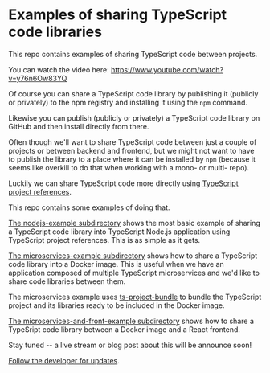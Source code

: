 # Examples of sharing TypeScript code libraries

This repo contains examples of sharing TypeScript code between projects.

You can watch the video here: https://www.youtube.com/watch?v=y76n6Ow83YQ

Of course you can share a TypeScript code library by publishing it (publicly or privately) to the npm registry and installing it using the `npm` command.

Likewise you can publish (publicly or privately) a TypeScript code library on GitHub and then install directly from there.

Often though we'll want to share TypeScript code between just a couple of projects or between backend and frontend, but we might not want to have to publish the library to a place where it can be installed by `npm` (because it seems like overkill to do that when working with a mono- or multi- repo).

Luckily we can share TypeScript code more directly using [TypeScript project references](https://www.typescriptlang.org/docs/handbook/project-references.html).

This repo contains some examples of doing that.

[The nodejs-example subdirectory](./nodejs-example) shows the most basic example of sharing a TypeScript code library into TypeScript Node.js application using TypeScript project references. This is as simple as it gets.

[The microservices-example subdirectory](./microservices-example) shows how to share a TypeScript code library into a Docker image. This is useful when we have an application composed of multiple TypeScript microservices and we'd like to share code libraries between them.

The microservices example uses [ts-project-bundle](https://github.com/ashleydavis/ts-project-bundle) to bundle the TypeScript project and its libraries ready to be included in the Docker image.

[The microservices-and-front-example subdirectory](./microservices-and-frontend-example) shows how to share a TypeSript code library between a Docker image and a React frontend.

Stay tuned -- a live stream or blog post about this will be announce soon!

[Follow the developer for updates](https://twitter.com/ashleydavis75).

